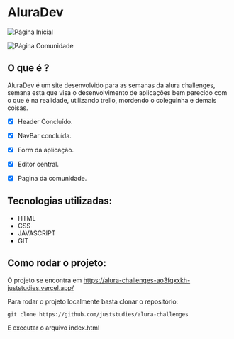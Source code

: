 # AluraDev

![Página Inicial](https://i.imgur.com/Hw9RxQF.png)

![Página Comunidade](https://i.imgur.com/3PgnMKu.png)

## O que é ?

AluraDev é um site desenvolvido para as semanas da alura challenges, semana esta que visa o desenvolvimento de aplicações bem parecido com o que é na realidade, utilizando trello, mordendo o coleguinha e demais coisas.

 - [x] Header Concluído.
 - [x] NavBar concluída.
 - [x] Form da aplicação.
 - [x] Editor central.
 - [x] Pagina da comunidade.


## Tecnologias utilizadas:

 - HTML
 - CSS
 - JAVASCRIPT
 - GIT

## Como rodar o projeto:

O projeto se encontra em https://alura-challenges-ao3fqxxkh-juststudies.vercel.app/

Para rodar o projeto localmente basta clonar o repositório:

`git clone https://github.com/juststudies/alura-challenges`

E executar o arquivo index.html